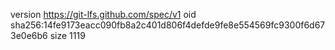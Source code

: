 version https://git-lfs.github.com/spec/v1
oid sha256:14fe9173eacc090fb8a2c401d806f4defde9fe8e554569fc9300f6d673e0e6b6
size 1119
